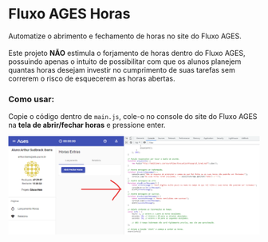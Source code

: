 # Fluxo AGES Horas

Automatize o abrimento e fechamento de horas no site do Fluxo AGES.
<br><br>
Este projeto **NÃO** estimula o forjamento de horas dentro do Fluxo AGES, possuindo apenas o intuito de possibilitar com que os alunos planejem quantas horas desejam investir no cumprimento de suas tarefas sem correrem o risco de esquecerem as horas abertas.

### Como usar:

Copie o código dentro de `main.js`, cole-o no console do site do Fluxo AGES na **tela de abrir/fechar horas** e pressione enter.

![Demo-Image](./demo-image.png)